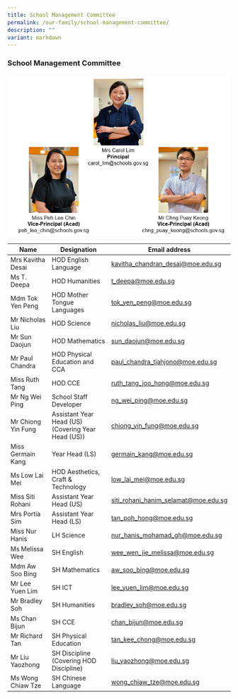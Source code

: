 ```yaml
---
title: School Management Committee
permalink: /our-family/school-management-committee/
description: ""
variant: markdown
---
```

### School Management Committee

![](/images/SLs_Org_Chart.png)


| Name | Designation | Email address |
|---|---|---|
| Mrs Kavitha Desai | HOD English Language | kavitha_chandran_desai@moe.edu.sg |
| Ms T. Deepa | HOD Humanities | t_deepa@moe.edu.sg |
| Mdm Tok Yen Peng | HOD Mother Tongue Languages | tok_yen_peng@moe.edu.sg |
| Mr Nicholas Liu | HOD Science | nicholas_liu@moe.edu.sg |
| Mr Sun Daojun | HOD Mathematics | sun_daojun@moe.edu.sg  |
| Mr Paul Chandra | HOD Physical Education and CCA | paul_chandra_tjahjono@moe.edu.sg |
| Miss Ruth Tang  | HOD CCE |  ruth_tang_joo_hong@moe.edu.sg |
| Mr Ng Wei Ping | School Staff Developer  | ng_wei_ping@moe.edu.sg |
| Mr Chiong Yin Fung | Assistant Year Head (US)<br>(Covering Year Head (US)) | chiong_yin_fung@moe.edu.sg  |
| Miss Germain Kang     | Year Head (LS) | germain_kang@moe.edu.sg |
| Ms Low Lai Mei   | HOD Aesthetics, Craft &amp; Technology | low_lai_mei@moe.edu.sg | 
| Miss Siti Rohani  | Assistant Year Head (US) | siti_rohani_hanim_selamat@moe.edu.sg |
| Mrs Portia Sim | Assistant Year Head (LS)  | tan_poh_hong@moe.edu.sg  |
| Miss Nur Hanis | LH Science | nur_hanis_mohamad_gh@moe.edu.sg  |
| Ms Melissa Wee | SH English  | wee_wen_jie_melissa@moe.edu.sg |
| Mdm Aw Soo Bing | SH Mathematics  | aw_soo_bing@moe.edu.sg |
| Mr Lee Yuen Lim | SH ICT | lee_yuen_lim@moe.edu.sg |
| Mr Bradley Soh | SH Humanities | bradley_soh@moe.edu.sg |
| Ms Chan Bijun | SH CCE | chan_bijun@moe.edu.sg |
| Mr Richard Tan | SH Physical Education | tan_kee_chong@moe.edu.sg |
| Mr Liu Yaozhong | SH Discipline (Covering HOD Discipline) | liu_yaozhong@moe.edu.sg 
| Ms Wong Chiaw Tze  | SH Chinese Language  | wong_chiaw_tze@moe.edu.sg|